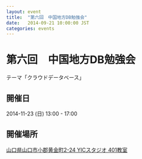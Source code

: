 ```yaml
---
layout: event
title:  "第六回　中国地方DB勉強会"
date:   2014-09-21 10:00:00 JST
categories: events
---
```


# 第六回　中国地方DB勉強会

テーマ「クラウドデータベース」

## 開催日

2014-11-23 (日) 13:00 - 17:00

## 開催場所

[山口県山口市小郡黄金町2-24 YICスタジオ 401教室](http://www.yic.ac.jp/classroom/)
